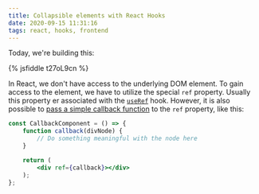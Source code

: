 ```yaml
---
title: Collapsible elements with React Hooks
date: 2020-09-15 11:31:16
tags: react, hooks, frontend
---
```

Today, we're building this:

{% jsfiddle t27oL9cn %}

In React, we don't have access to the underlying DOM element. To gain access to the element, we have to utilize the special `ref` property. Usually this property er associated with the [`useRef`](https://reactjs.org/docs/hooks-reference.html#useref) hook. However, it is also possible to [pass a simple callback function](https://reactjs.org/docs/refs-and-the-dom.html#callback-refs) to the `ref` property, like this:

```jsx
const CallbackComponent = () => {
    function callback(divNode) {
        // Do something meaningful with the node here
    }

    return (
        <div ref={callback}></div>
    );
};
```